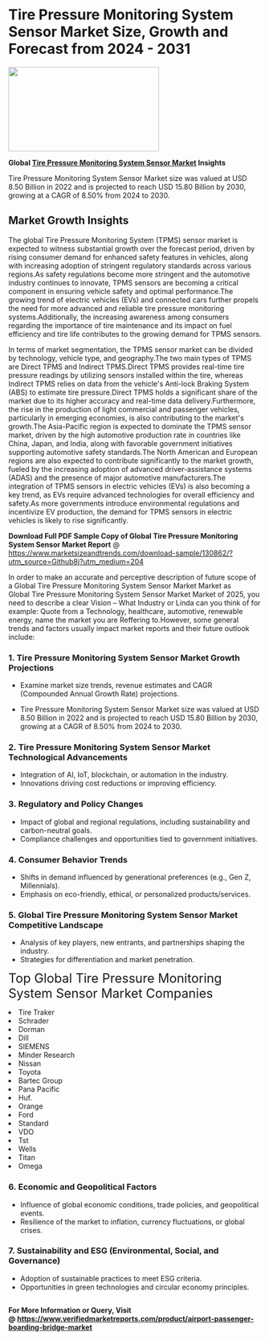 <H1>Tire Pressure Monitoring System Sensor Market Size, Growth and Forecast from 2024 - 2031</H1><img class="aligncenter size-medium wp-image-584254" src="https://thirdeyenews.in/wp-content/uploads/2024/09/Global-Market-Research-300x168.jpeg" alt="" width="300" height="168" /><p><strong>Global&nbsp;<a href="https://www.marketsizeandtrends.com/download-sample/130862/?utm_source=Github8j?utm_medium=204">Tire Pressure Monitoring System Sensor Market</a> Insights</strong></p><p>Tire Pressure Monitoring System Sensor Market size was valued at USD 8.50 Billion in 2022 and is projected to reach USD 15.80 Billion by 2030, growing at a CAGR of 8.50% from 2024 to 2030.</p><p><h2>Market Growth Insights</h2> <p>The global Tire Pressure Monitoring System (TPMS) sensor market is expected to witness substantial growth over the forecast period, driven by rising consumer demand for enhanced safety features in vehicles, along with increasing adoption of stringent regulatory standards across various regions.As safety regulations become more stringent and the automotive industry continues to innovate, TPMS sensors are becoming a critical component in ensuring vehicle safety and optimal performance.The growing trend of electric vehicles (EVs) and connected cars further propels the need for more advanced and reliable tire pressure monitoring systems.Additionally, the increasing awareness among consumers regarding the importance of tire maintenance and its impact on fuel efficiency and tire life contributes to the growing demand for TPMS sensors. </p> <p>In terms of market segmentation, the TPMS sensor market can be divided by technology, vehicle type, and geography.The two main types of TPMS are Direct TPMS and Indirect TPMS.Direct TPMS provides real-time tire pressure readings by utilizing sensors installed within the tire, whereas Indirect TPMS relies on data from the vehicle's Anti-lock Braking System (ABS) to estimate tire pressure.Direct TPMS holds a significant share of the market due to its higher accuracy and real-time data delivery.Furthermore, the rise in the production of light commercial and passenger vehicles, particularly in emerging economies, is also contributing to the market's growth.The Asia-Pacific region is expected to dominate the TPMS sensor market, driven by the high automotive production rate in countries like China, Japan, and India, along with favorable government initiatives supporting automotive safety standards.The North American and European regions are also expected to contribute significantly to the market growth, fueled by the increasing adoption of advanced driver-assistance systems (ADAS) and the presence of major automotive manufacturers.The integration of TPMS sensors in electric vehicles (EVs) is also becoming a key trend, as EVs require advanced technologies for overall efficiency and safety.As more governments introduce environmental regulations and incentivize EV production, the demand for TPMS sensors in electric vehicles is likely to rise significantly.</p><p><span class=""><strong>Download Full PDF Sample Copy of Global Tire Pressure Monitoring System Sensor Market Report</strong> @ <a href="https://www.marketsizeandtrends.com/download-sample/130862/?utm_source=Github8j?utm_medium=204" target="_blank">https://www.marketsizeandtrends.com/download-sample/130862/?utm_source=Github8j?utm_medium=204</a></span></p><p>In order to make an accurate and perceptive description of future scope of a Global&nbsp;Tire Pressure Monitoring System Sensor Market Market as Global&nbsp;Tire Pressure Monitoring System Sensor Market Market of 2025, you need to describe a clear Vision &ndash; What Industry or Linda can you think of for example: Quote from a Technology, healthcare, automotive, renewable energy, name the market you are Reffering to.However, some general trends and factors usually impact market reports and their future outlook include:</p><h3>1.&nbsp;<strong>Tire Pressure Monitoring System Sensor Market Growth Projections</strong></h3><ul><li>Examine market size trends, revenue estimates and CAGR (Compounded Annual Growth Rate) projections.</li><li><p>Tire Pressure Monitoring System Sensor Market size was valued at USD 8.50 Billion in 2022 and is projected to reach USD 15.80 Billion by 2030, growing at a CAGR of 8.50% from 2024 to 2030.</p></li></ul><h3>2.&nbsp;<strong>Tire Pressure Monitoring System Sensor Market Technological Advancements</strong></h3><ul><li>Integration of AI, IoT, blockchain, or automation in the industry.</li><li>Innovations driving cost reductions or improving efficiency.</li></ul><h3>3.&nbsp;<strong>Regulatory and Policy Changes</strong></h3><ul><li>Impact of global and regional regulations, including sustainability and carbon-neutral goals.</li><li>Compliance challenges and opportunities tied to government initiatives.</li></ul><h3>4.&nbsp;<strong>Consumer Behavior Trends</strong></h3><ul><li>Shifts in demand influenced by generational preferences (e.g., Gen Z, Millennials).</li><li>Emphasis on eco-friendly, ethical, or personalized products/services.</li></ul><h3>5.&nbsp;<strong>Global Tire Pressure Monitoring System Sensor Market Competitive Landscape</strong></h3><ul><li>Analysis of key players, new entrants, and partnerships shaping the industry.</li><li>Strategies for differentiation and market penetration.</li></ul><p data-pm-slice="1 1 []"><span style="color: inherit; font-family: inherit; font-size: 25px;">Top Global Tire Pressure Monitoring System Sensor Market Companies</span></p><div class="" data-test-id=""><p><li>Tire Traker</li><li> Schrader</li><li> Dorman</li><li> Dill</li><li> SIEMENS</li><li> Minder Research</li><li> Nissan</li><li> Toyota</li><li> Bartec Group</li><li> Pana Pacific</li><li> Huf.</li><li> Orange</li><li> Ford</li><li> Standard</li><li> VDO</li><li> Tst</li><li> Wells</li><li> Titan</li><li> Omega</li></p></div><h3>6.&nbsp;<strong>Economic and Geopolitical Factors</strong></h3><ul><li>Influence of global economic conditions, trade policies, and geopolitical events.</li><li>Resilience of the market to inflation, currency fluctuations, or global crises.</li></ul><h3>7.&nbsp;<strong>Sustainability and ESG (Environmental, Social, and Governance)</strong></h3><ul><li>Adoption of sustainable practices to meet ESG criteria.</li><li>Opportunities in green technologies and circular economy principles.</li></ul><h2><strong style="font-size: 14px;">For More Information or Query, Visit @&nbsp;</strong><a style="background-color: #ffffff; font-size: 14px;" href="https://www.marketsizeandtrends.com/report/tire-pressure-monitoring-system-sensor-market/" target="_blank">https://www.verifiedmarketreports.com/product/airport-passenger-boarding-bridge-market</a></h2>